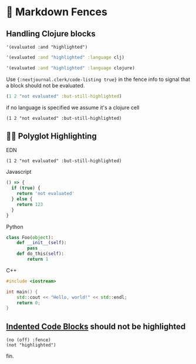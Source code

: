 # 🤺 Markdown Fences
## Handling Clojure blocks

```
'(evaluated :and "highlighted")
```

```clj
'(evaluated :and "highlighted" :language clj)
```

```clojure
'(evaluated :and "highlighted" :language clojure)
```

Use `{:nextjournal.clerk/code-listing true}` in the fence info to signal that a block should not be evaluated.

```clojure {:nextjournal.clerk/code-listing true}
(1 2 "not evaluated" :but-still-highlighted)
```
if no language is specified we assume it's a clojure cell
```{:nextjournal.clerk/code-listing true}
(1 2 "not evaluated" :but-still-highlighted)
```

## 🏳️‍🌈 Polyglot Highlighting

EDN

```edn
(1 2 "not evaluated" :but-still-highlighted)
```

Javascript

```js
() => {
  if (true) {
    return 'not evaluated'
  } else {
    return 123
  }
}
```

Python

```py
class Foo(object):
    def __init__(self):
        pass
    def do_this(self):
        return 1
```

C++

```c++
#include <iostream>

int main() {
    std::cout << "Hello, world!" << std::endl;
    return 0;
}
```

## [Indented Code Blocks](https://spec.commonmark.org/0.30/#indented-code-blocks) should not be highlighted

    (no (off) :fence)
    (not "highlighted")

fin.
